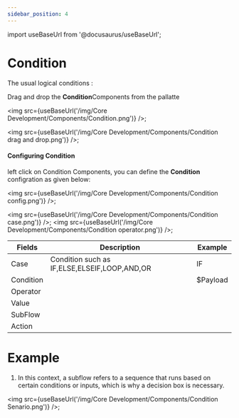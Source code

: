 ```yaml
---
sidebar_position: 4
---
```


import useBaseUrl from '@docusaurus/useBaseUrl';

# Condition

The usual logical conditions :

Drag and drop the **Condition**Components from the pallatte

<img src={useBaseUrl('/img/Core Development/Components/Condition.png')} />;


<img src={useBaseUrl('/img/Core Development/Components/Condition drag and drop.png')} />;



#### Configuring Condition
left click on Condition Components, you can define the **Condition** configration as given below:

<img src={useBaseUrl('/img/Core Development/Components/Condition config.png')} />;


<img src={useBaseUrl('/img/Core Development/Components/Condition case.png')} />;           <img src={useBaseUrl('/img/Core Development/Components/Condition operator.png')} />;

<table>
<thead>
<tr>
<th>Fields</th>
<th>Description</th>
<th>Example</th>
</tr>
</thead>
<tbody>
<tr>
<td>Case</td>
<td>Condition such as IF,ELSE,ELSEIF,LOOP,AND,OR</td>
<td>IF</td>
</tr>
<tr>
<td>Condition</td>
<td></td>
<td>$Payload</td>
</tr>
<tr>
<td>Operator</td>
<td></td>
<td></td>
</tr>
<tr>
<td>Value</td>
<td></td>
<td></td>
</tr>
<tr>
<td>SubFlow</td>
<td></td>
<td></td>
</tr>
<tr>
<td>Action</td>
<td></td>
<td></td>
</tr>
</tbody>
</table>

# Example

1) In this context, a subflow refers to a sequence that runs based on certain conditions or inputs, which is why a decision box is necessary.

<img src={useBaseUrl('/img/Core Development/Components/Condition Senario.png')} />;
